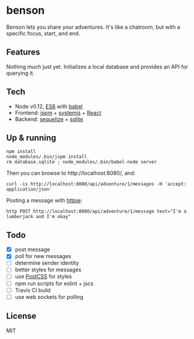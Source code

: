 benson
======

Benson lets you share your adventures. It's like a chatroom, but with a specific focus, start, and end.

## Features

Nothing much just yet. Initializes a local database and provides an API for querying it.

## Tech

- Node v0.12, [ES6](https://github.com/lukehoban/es6features) with [babel](http://babeljs.io/)
- Frontend: [jspm](http://jspm.io/) + [systemjs](https://github.com/systemjs/systemjs) + [React](https://github.com/facebook/react)
- Backend: [sequelize](http://sequelize.readthedocs.org/en/latest/) + [sqlite](https://github.com/mapbox/node-sqlite3)

## Up & running

```
npm install
node_modules/.bin/jspm install
rm database.sqlite ; node_modules/.bin/babel-node server
```

Then you can browse to http://localhost:8080/, and:

```
curl -is http://localhost:8080/api/adventure/1/messages -H 'accept: application/json'
```

Posting a message with [httpie](https://github.com/jakubroztocil/httpie):

```
http POST http://localhost:8080/api/adventure/1/message text="I'm a lumberjack and I'm okay"
```

## Todo

- [x] post message
- [x] poll for new messages
- [ ] determine sender identity
- [ ] better styles for messages
- [ ] use [PostCSS](https://www.google.fi/url?sa=t&rct=j&q=&esrc=s&source=web&cd=1&cad=rja&uact=8&ved=0CCAQFjAA&url=https%3A%2F%2Fgithub.com%2Fpostcss%2Fpostcss&ei=lGg7Va-fMuXmyQOHiYC4BA&usg=AFQjCNEteYqCgL4rno4I2giUMwPbX7T5qQ&sig2=OsIqF15mbDHdtlwfdbpHsw&bvm=bv.91665533,d.bGQ) for styles
- [ ] npm run scripts for eslint + jscs
- [ ] Travis CI build
- [ ] use web sockets for polling

## License

MIT
